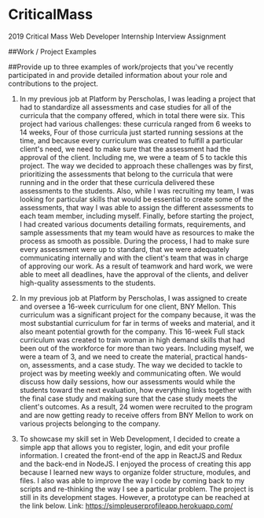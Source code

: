 # CriticalMass
2019 Critical Mass Web Developer Internship Interview Assignment

##Work / Project Examples

##Provide up to three examples of work/projects that you've recently participated in and provide detailed information about your role and contributions to the project.

1) In my previous job at Platform by Perscholas, I was leading a project that had to standardize all assessments and case studies for all of the curricula that the company offered, which in total there were six. This project had various challenges:  these curricula ranged from 6 weeks to 14 weeks, Four of those curricula just started running sessions at the time, and because every curriculum was created to fulfill a particular client's need, we need to make sure that the assessment had the approval of the client. Including me, we were a team of 5 to tackle this project. The way we decided to approach these challenges was by first, prioritizing the assessments that belong to the curricula that were running and in the order that these curricula delivered these assessments to the students. Also, while I was recruiting my team, I was looking for particular skills that would be essential to create some of the assessments, that way I was able to assign the different assessments to each team member, including myself. Finally, before starting the project, I had created various documents detailing formats, requirements, and sample assessments that my team would have as resources to make the process as smooth as possible. During the process, I had to make sure every assessment were up to standard, that we were adequately communicating internally and with the client's team that was in charge of approving our work. As a result of teamwork and hard work, we were able to meet all deadlines, have the approval of the clients, and deliver high-quality assessments to the students.

2) In my previous job at Platform by Perscholas, I was assigned to create and oversee a 16-week curriculum for one client, BNY Mellon. This curriculum was a significant project for the company because, it was the most substantial curriculum for far in terms of weeks and material, and it also meant potential growth for the company. This 16-week Full stack curriculum was created to train woman in high demand skills that had been out of the workforce for more than two years. Including myself, we were a team of 3, and we need to create the material, practical hands-on, assessments, and a case study. The way we decided to tackle to project was by meeting weekly and communicating often. We would discuss how daily sessions, how our assessments would while the students toward the next evaluation, how everything links together with the final case study and making sure that the case study meets the client's outcomes. As a result, 24 women were recruited to the program and are now getting ready to receive offers from BNY Mellon to work on various projects belonging to the company.

3) To showcase my skill set in Web Development, I decided to create a simple app that allows you to register, login, and edit your profile information. I created the front-end of the app in ReactJS and Redux and the back-end in NodeJS. I enjoyed the process of creating this app because I learned new ways to organize folder structure, modules, and files. I also was able to improve the way I code by coming back to my scripts and re-thinking the way I see a particular problem. The project is still in its development stages. However, a prototype can be reached at the link below.
Link: https://simpleuserprofileapp.herokuapp.com/

